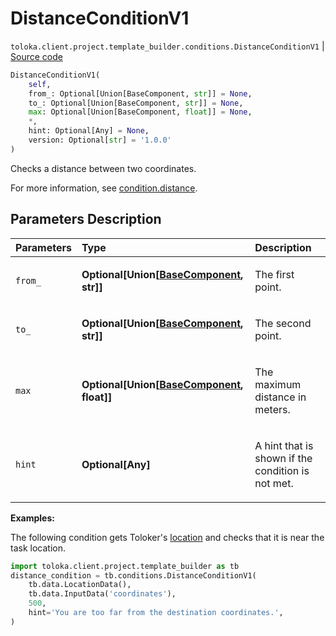 # DistanceConditionV1
`toloka.client.project.template_builder.conditions.DistanceConditionV1` | [Source code](https://github.com/Toloka/toloka-kit/blob/v1.2.3/src/client/project/template_builder/conditions.py#L87)

```python
DistanceConditionV1(
    self,
    from_: Optional[Union[BaseComponent, str]] = None,
    to_: Optional[Union[BaseComponent, str]] = None,
    max: Optional[Union[BaseComponent, float]] = None,
    *,
    hint: Optional[Any] = None,
    version: Optional[str] = '1.0.0'
)
```

Checks a distance between two coordinates.


For more information, see [condition.distance](https://toloka.ai/docs/template-builder/reference/condition.distance).

## Parameters Description

| Parameters | Type | Description |
| :----------| :----| :-----------|
`from_`|**Optional\[Union\[[BaseComponent](toloka.client.project.template_builder.base.BaseComponent.md), str\]\]**|<p>The first point.</p>
`to_`|**Optional\[Union\[[BaseComponent](toloka.client.project.template_builder.base.BaseComponent.md), str\]\]**|<p>The second point.</p>
`max`|**Optional\[Union\[[BaseComponent](toloka.client.project.template_builder.base.BaseComponent.md), float\]\]**|<p>The maximum distance in meters.</p>
`hint`|**Optional\[Any\]**|<p>A hint that is shown if the condition is not met.</p>

**Examples:**

The following condition gets Toloker's [location](toloka.client.project.template_builder.data.LocationData.md)
and checks that it is near the task location.

```python
import toloka.client.project.template_builder as tb
distance_condition = tb.conditions.DistanceConditionV1(
    tb.data.LocationData(),
    tb.data.InputData('coordinates'),
    500,
    hint='You are too far from the destination coordinates.',
)
```
